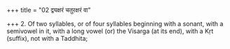 +++
title = "02 द्व्यक्षरं चतुरक्षरं वा"

+++
2. Of two syllables, or of four syllables beginning with a sonant, with a semivowel in it, with a long vowel (or) the Visarga (at its end), with a Kṛt (suffix), not with a Taddhita;
